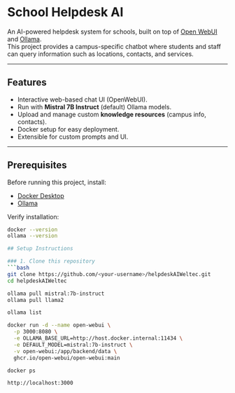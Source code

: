 # School Helpdesk AI

An AI-powered helpdesk system for schools, built on top of [Open WebUI](https://github.com/open-webui/open-webui) and [Ollama](https://ollama.com).  
This project provides a campus-specific chatbot where students and staff can query information such as locations, contacts, and services.  

---

## Features
- Interactive web-based chat UI (OpenWebUI).
- Run with **Mistral 7B Instruct** (default) Ollama models.
- Upload and manage custom **knowledge resources** (campus info, contacts).
- Docker setup for easy deployment.
- Extensible for custom prompts and UI.

---

## Prerequisites
Before running this project, install:

- [Docker Desktop](https://www.docker.com/products/docker-desktop)  
- [Ollama](https://ollama.com/download)  

Verify installation:

```bash
docker --version
ollama --version

## Setup Instructions

### 1. Clone this repository
```bash
git clone https://github.com/<your-username>/helpdeskAIWeltec.git
cd helpdeskAIWeltec

ollama pull mistral:7b-instruct
ollama pull llama2

ollama list

docker run -d --name open-webui \
  -p 3000:8080 \
  -e OLLAMA_BASE_URL=http://host.docker.internal:11434 \
  -e DEFAULT_MODEL=mistral:7b-instruct \
  -v open-webui:/app/backend/data \
  ghcr.io/open-webui/open-webui:main

docker ps

http://localhost:3000
